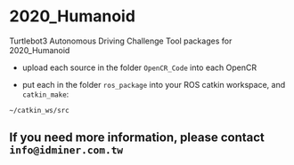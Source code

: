 # 2020_Humanoid
Turtlebot3 Autonomous Driving Challenge Tool packages for 2020_Humanoid

- upload each source in the folder `OpenCR_Code` into each OpenCR

- put each in the folder `ros_package` into your ROS catkin workspace, and `catkin_make`:
```
~/catkin_ws/src
```

## If you need more information, please contact `info@idminer.com.tw`
